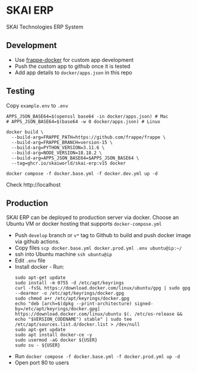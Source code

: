 # SKAI ERP

SKAI Technologies ERP System

## Development
- Use [frappe-docker](https://github.com/frappe/frappe_docker/blob/main/docs/development.md) for custom app development
- Push the custom app to github once it is tested
- Add app details to `docker/apps.json` in this repo

## Testing
Copy `example.env` to `.env`
```
APPS_JSON_BASE64=$(openssl base64 -in docker/apps.json) # Mac
# APPS_JSON_BASE64=$(base64 -w 0 docker/apps.json) # Linux

docker build \
  --build-arg=FRAPPE_PATH=https://github.com/frappe/frappe \
  --build-arg=FRAPPE_BRANCH=version-15 \
  --build-arg=PYTHON_VERSION=3.11.6 \
  --build-arg=NODE_VERSION=18.18.2 \
  --build-arg=APPS_JSON_BASE64=$APPS_JSON_BASE64 \
  --tag=ghcr.io/skaiworld/skai-erp:v15 docker

docker compose -f docker.base.yml -f docker.dev.yml up -d
```
Check http://localhost

## Production

SKAI ERP can be deployed to production server via docker. Choose an Ubuntu VM or docker hosting that supports `docker-compose.yml`

- Push `develop` branch or `v*` tag to Github to build and push docker image via github actions.
- Copy files `scp docker.base.yml docker.prod.yml .env ubuntu@ip:~/`
- ssh into Ubuntu machine `ssh ubuntu@ip`
- Edit `.env` file
- Install docker - Run:
  ```
  sudo apt-get update
  sudo install -m 0755 -d /etc/apt/keyrings
  curl -fsSL https://download.docker.com/linux/ubuntu/gpg | sudo gpg --dearmor -o /etc/apt/keyrings/docker.gpg
  sudo chmod a+r /etc/apt/keyrings/docker.gpg
  echo "deb [arch=$(dpkg --print-architecture) signed-by=/etc/apt/keyrings/docker.gpg] https://download.docker.com/linux/ubuntu $(. /etc/os-release && echo "$VERSION_CODENAME") stable" | sudo tee /etc/apt/sources.list.d/docker.list > /dev/null
  sudo apt-get update
  sudo apt install docker-ce -y
  sudo usermod -aG docker ${USER}
  sudo su - ${USER}
  ```
- Run `docker compose -f docker.base.yml -f docker.prod.yml up -d`
- Open port 80 to users
